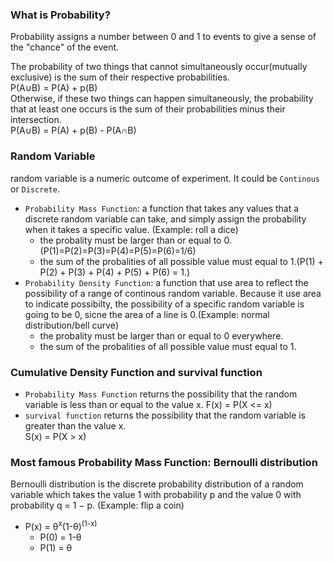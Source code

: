 ### What is Probability?      
Probability assigns a number between 0 and 1 to events to give a sense of the "chance" of the event. 

The probability of two things that cannot simultaneously occur(mutually exclusive) is the sum of their respective probabilities.     
P(A∪B) = P(A) + p(B)    
Otherwise, if these two things can happen simultaneously, the probability that at least one occurs is the sum of their probabilities minus their intersection.    
P(A∪B) = P(A) + p(B) - P(A∩B)    


### Random Variable
random variable is a numeric outcome of experiment. It could be ```Continous``` or ```Discrete```.  
* ```Probability Mass Function```: a function that takes any values that a discrete random variable can take, and simply assign the probability when it takes a specific value. (Example: roll a dice)
     * the probality must be larger than or equal to 0.(P(1)=P(2)=P(3)=P(4)=P(5)=P(6)=1/6)
     * the sum of the probalities of all possible value must equal to 1.(P(1) + P(2) +  P(3) +  P(4) +  P(5) + P(6) = 1.)       
* ```Probability Density Function```: a function that use area to reflect the possibility of a range of continous random variable. Because it use area to indicate possibilty, the possibility of a specific random variable is going to be 0, sicne the area of a line is 0.(Example: normal distribution/bell curve)
     * the probality must be larger than or equal to 0 everywhere.
     * the sum of the probalities of all possible value must equal to 1.
     
### Cumulative Density Function and survival function
* ```Probability Mass Function``` returns the possibility that the random variable is less than or equal to the value x.
F(x) = P(X <= x)    
* ```survival function``` returns the possibility that the random variable is greater than the value x.     
S(x) = P(X > x)    


### Most famous Probability Mass Function: Bernoulli distribution
Bernoulli distribution is the discrete probability distribution of a random variable which takes the value 1 with probability p and the value 0 with probability q = 1 − p. (Example: flip a coin)               
* P(x) = θ<sup>x</sup>(1-θ)<sup>(1-x)</sup>                 
     * P(0) = 1-θ         
     * P(1) = θ              
